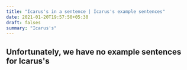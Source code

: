 ```yaml
---
title: "Icarus's in a sentence | Icarus's example sentences"
date: 2021-01-20T19:57:50+05:30
draft: falses
summary: "Icarus's"
---
```

## Unfortunately, we have no example sentences for Icarus's                 
